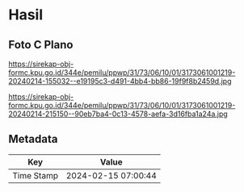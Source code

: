 # Hasil

## Foto C Plano

https://sirekap-obj-formc.kpu.go.id/344e/pemilu/ppwp/31/73/06/10/01/3173061001219-20240214-155032--e19195c3-d491-4bb4-bb86-19f9f8b2459d.jpg

https://sirekap-obj-formc.kpu.go.id/344e/pemilu/ppwp/31/73/06/10/01/3173061001219-20240214-215150--90eb7ba4-0c13-4578-aefa-3d16fba1a24a.jpg


## Metadata

| Key        | Value               |
| ---------- | ------------------- |
| Time Stamp | 2024-02-15 07:00:44 |



